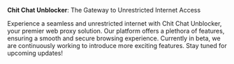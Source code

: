 **Chit Chat Unblocker**: The Gateway to Unrestricted Internet Access

Experience a seamless and unrestricted internet with Chit Chat Unblocker, your premier web proxy solution. Our platform offers a plethora of features, ensuring a smooth and secure browsing experience. Currently in beta, we are continuously working to introduce more exciting features. Stay tuned for upcoming updates!
